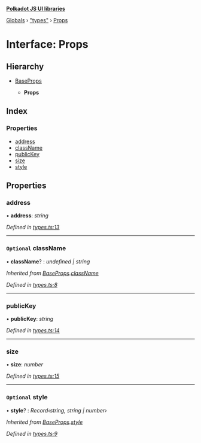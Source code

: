 **[Polkadot JS UI libraries](../README.md)**

[Globals](../globals.md) › [&quot;types&quot;](../modules/_types_.md) › [Props](_types_.props.md)

# Interface: Props

## Hierarchy

* [BaseProps](_types_.baseprops.md)

  * **Props**

## Index

### Properties

* [address](_types_.props.md#address)
* [className](_types_.props.md#optional-classname)
* [publicKey](_types_.props.md#publickey)
* [size](_types_.props.md#size)
* [style](_types_.props.md#optional-style)

## Properties

###  address

• **address**: *string*

*Defined in [types.ts:13](https://github.com/polkadot-js/ui/blob/435cf90/packages/react-identicon/src/types.ts#L13)*

___

### `Optional` className

• **className**? : *undefined | string*

*Inherited from [BaseProps](_types_.baseprops.md).[className](_types_.baseprops.md#optional-classname)*

*Defined in [types.ts:8](https://github.com/polkadot-js/ui/blob/435cf90/packages/react-identicon/src/types.ts#L8)*

___

###  publicKey

• **publicKey**: *string*

*Defined in [types.ts:14](https://github.com/polkadot-js/ui/blob/435cf90/packages/react-identicon/src/types.ts#L14)*

___

###  size

• **size**: *number*

*Defined in [types.ts:15](https://github.com/polkadot-js/ui/blob/435cf90/packages/react-identicon/src/types.ts#L15)*

___

### `Optional` style

• **style**? : *Record‹string, string | number›*

*Inherited from [BaseProps](_types_.baseprops.md).[style](_types_.baseprops.md#optional-style)*

*Defined in [types.ts:9](https://github.com/polkadot-js/ui/blob/435cf90/packages/react-identicon/src/types.ts#L9)*